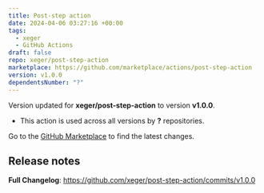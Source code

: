 ```yaml
---
title: Post-step action
date: 2024-04-06 03:27:16 +00:00
tags:
  - xeger
  - GitHub Actions
draft: false
repo: xeger/post-step-action
marketplace: https://github.com/marketplace/actions/post-step-action
version: v1.0.0
dependentsNumber: "?"
---
```



Version updated for **xeger/post-step-action** to version **v1.0.0**.
- This action is used across all versions by **?** repositories.

Go to the [GitHub Marketplace](https://github.com/marketplace/actions/post-step-action) to find the latest changes.

## Release notes

**Full Changelog**: https://github.com/xeger/post-step-action/commits/v1.0.0
